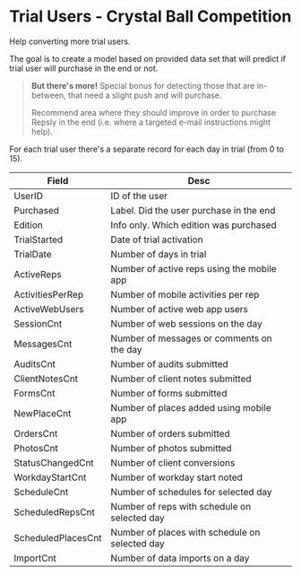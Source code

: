 # Trial Users - Crystal Ball Competition
Help converting more trial users.

The goal is to create a model based on provided data set that will predict if trial user will purchase in the end or not.

> **But there's more!**
> Special bonus for detecting those that are in-between, that need a slight push and will purchase.
> 
> Recommend area where they should improve in order to purchase Repsly in the end (i.e. where a targeted e-mail instructions might help).

For each trial user there's a separate record for each day in trial (from 0 to 15).

| Field | Desc |
| ------ | ------ |
| UserID | ID of the user |
| Purchased | Label. Did the user purchase in the end |
| Edition | Info only. Which edition was purchased |
| TrialStarted | Date of trial activation |
| TrialDate | Number of days in trial |
| ActiveReps | Number of active reps using the mobile app |
| ActivitiesPerRep | Number of mobile activities per rep |
| ActiveWebUsers | Number of active web app users |
| SessionCnt | Number of web sessions on the day |
| MessagesCnt | Number of messages or comments on the day |
| AuditsCnt | Number of audits submitted |
| ClientNotesCnt | Number of client notes submitted |
| FormsCnt | Number of forms submitted |
| NewPlaceCnt | Number of places added using mobile app |
| OrdersCnt | Number of orders submitted |
| PhotosCnt | Number of photos submitted |
| StatusChangedCnt | Number of client conversions |
| WorkdayStartCnt | Number of workday start noted |
| ScheduleCnt | Number of schedules for selected day |
| ScheduledRepsCnt | Number of reps with schedule on selected day |
| ScheduledPlacesCnt | Number of places with schedule on selected day |
| ImportCnt | Number of data imports on a day |
